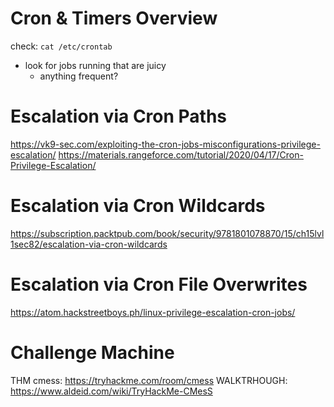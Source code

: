 # Cron & Timers Overview
check: `cat /etc/crontab`
- look for jobs running that are juicy
	- anything frequent?

# Escalation via Cron Paths
https://vk9-sec.com/exploiting-the-cron-jobs-misconfigurations-privilege-escalation/
https://materials.rangeforce.com/tutorial/2020/04/17/Cron-Privilege-Escalation/

# Escalation via Cron Wildcards
https://subscription.packtpub.com/book/security/9781801078870/15/ch15lvl1sec82/escalation-via-cron-wildcards

# Escalation via Cron File Overwrites
https://atom.hackstreetboys.ph/linux-privilege-escalation-cron-jobs/

# Challenge Machine
THM cmess: https://tryhackme.com/room/cmess
WALKTRHOUGH: https://www.aldeid.com/wiki/TryHackMe-CMesS
